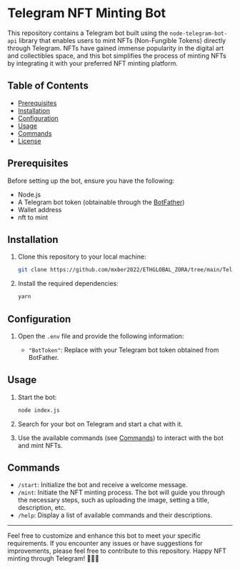 # Telegram NFT Minting Bot 

This repository contains a Telegram bot built using the `node-telegram-bot-api` library that enables users to mint NFTs (Non-Fungible Tokens) directly through Telegram. NFTs have gained immense popularity in the digital art and collectibles space, and this bot simplifies the process of minting NFTs by integrating it with your preferred NFT minting platform.

## Table of Contents

- [Prerequisites](#prerequisites)
- [Installation](#installation)
- [Configuration](#configuration)
- [Usage](#usage)
- [Commands](#commands)
- [License](#license)

## Prerequisites

Before setting up the bot, ensure you have the following:

- Node.js 
- A Telegram bot token (obtainable through the [BotFather](https://core.telegram.org/bots#botfather))
- Wallet address 
- nft to mint

## Installation

1. Clone this repository to your local machine:

   ```bash
   git clone https://github.com/mxber2022/ETHGLOBAL_ZORA/tree/main/TelegramBot
   ```

2. Install the required dependencies:

   ```bash
   yarn
   ```

## Configuration

1. Open the `.env` file and provide the following information:

   - `"BotToken"`: Replace with your Telegram bot token obtained from BotFather.

## Usage

1. Start the bot:

   ```bash
   node index.js
   ```

2. Search for your bot on Telegram and start a chat with it.

3. Use the available commands (see [Commands](#commands)) to interact with the bot and mint NFTs.

## Commands

- `/start`: Initialize the bot and receive a welcome message.
- `/mint`: Initiate the NFT minting process. The bot will guide you through the necessary steps, such as uploading the image, setting a title, description, etc.
- `/help`: Display a list of available commands and their descriptions.

---

Feel free to customize and enhance this bot to meet your specific requirements. If you encounter any issues or have suggestions for improvements, please feel free to contribute to this repository. Happy NFT minting through Telegram! 🚀🎨🔥